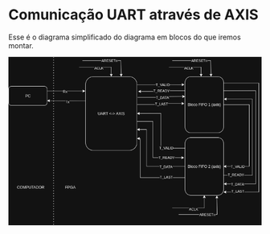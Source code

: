 # Comunicação UART através de AXIS

Esse é o diagrama simplificado do diagrama em blocos do que iremos montar.

![Diagrama em blocos](./Comunicação%20Axis.png)